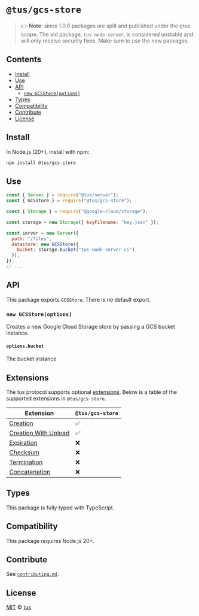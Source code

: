 # `@tus/gcs-store`

> 👉 **Note**: since 1.0.0 packages are split and published under the `@tus` scope. The
> old package, `tus-node-server`, is considered unstable and will only receive security
> fixes. Make sure to use the new packages.

## Contents

- [Install](#install)
- [Use](#use)
- [API](#api)
  - [`new GCSStore(options)`](#new-gcsstoreoptions)
- [Types](#types)
- [Compatibility](#compatibility)
- [Contribute](#contribute)
- [License](#license)

## Install

In Node.js (20+), install with npm:

```bash
npm install @tus/gcs-store
```

## Use

```js
const { Server } = require("@tus/server");
const { GCSStore } = require("@tus/gcs-store");

const { Storage } = require("@google-cloud/storage");

const storage = new Storage({ keyFilename: "key.json" });

const server = new Server({
  path: "/files",
  datastore: new GCSStore({
    bucket: storage.bucket("tus-node-server-ci"),
  }),
});
// ...
```

## API

This package exports `GCSStore`. There is no default export.

### `new GCSStore(options)`

Creates a new Google Cloud Storage store by passing a GCS bucket instance.

#### `options.bucket`

The bucket instance

## Extensions

The tus protocol supports optional [extensions][]. Below is a table of the supported
extensions in `@tus/gcs-store`.

| Extension                | `@tus/gcs-store` |
| ------------------------ | ---------------- |
| [Creation][]             | ✅               |
| [Creation With Upload][] | ✅               |
| [Expiration][]           | ❌               |
| [Checksum][]             | ❌               |
| [Termination][]          | ❌               |
| [Concatenation][]        | ❌               |

## Types

This package is fully typed with TypeScript.

## Compatibility

This package requires Node.js 20+.

## Contribute

See
[`contributing.md`](https://github.com/tus/tus-node-server/blob/main/.github/contributing.md).

## License

[MIT](https://github.com/tus/tus-node-server/blob/master/license) ©
[tus](https://github.com/tus)

[extensions]: https://tus.io/protocols/resumable-upload.html#protocol-extensions
[creation]: https://tus.io/protocols/resumable-upload.html#creation
[creation with upload]: https://tus.io/protocols/resumable-upload.html#creation-with-upload
[expiration]: https://tus.io/protocols/resumable-upload.html#expiration
[checksum]: https://tus.io/protocols/resumable-upload.html#checksum
[termination]: https://tus.io/protocols/resumable-upload.html#termination
[concatenation]: https://tus.io/protocols/resumable-upload.html#concatenation
